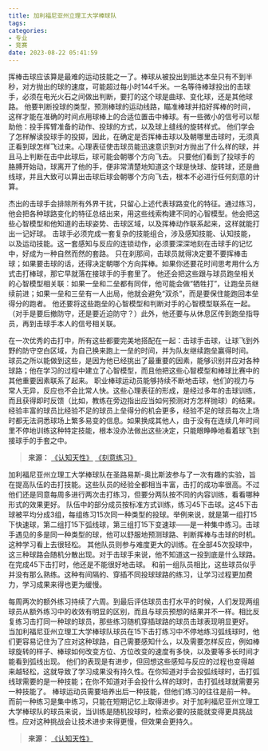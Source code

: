 ```yaml
---
title: 加利福尼亚州立理工大学棒球队
tags:
categories:
- 专业
- 竞赛
date: 2023-08-22 05:41:59
---
```


挥棒击球应该算是最难的运动技能之一了。棒球从被投出到抵达本垒只有不到半秒，对方抛出的球的速度，可能超过每小时144千米。一名等待棒球投出的击球手，必须在电光火石之间做出判断，要打的这个球是曲球、变化球，还是其他球路。
他要判断投球的类型，预测棒球的运动线路，瞄准棒球并掐好挥棒的时间，这样才能在准确的时间点用球棒上的合适位置击中棒球。有一些微小的信号可以帮助他：投手挥臂准备的动作、投球的方式，以及球上缝线的旋转样式。<!--more-->
他们学会了怎样解读投球手的投掷，因此，在确定是否挥棒击球以及朝哪里击球时，无须真正看到球怎样飞过来。心理表征使击球员能迅速意识到对方抛出了什么样的球，并且马上判断在击中此球后，球可能会朝哪个方向飞去。
只要他们看到了投球手的胳膊开始动，球离开了他的手，便非常清楚地知道这个球是快球、旋转球，还是曲线球，并且大致可以算出击球后球会朝哪个方向飞去，根本不必进行任何刻意的计算。

杰出的击球手会排除所有外界干扰，只留心上述代表球路变化的特征。通过练习，他会把各种球路变化的特征总结出来，用这些线索构建不同的心智模型。他会把这些心智模型和他知道的击球姿势、击球区域，以及挥棒动作联系起来，这样就能打出一记好球。
击球手必须完成一套复杂的技能组合，涉及感知技能、认知技能，以及运动技能。这一套感知与反应的连锁动作，必须要深深地刻在击球手的记忆中，好成为一种自然而然的套路。
只在刹那间，击球员就得决定要不要挥棒击球；如果要击球的话，还得决定朝哪个方向挥棒。如果你还要花时间思考用什么方式击打棒球，那它早就落在接球手的手套里了。
他还会把这些跟与球员跑垒相关的心智模型相关联：如果一垒和二垒都有同伴，他可能会做“牺牲打”，让跑垒员继续前进；如果一垒和三垒有一人出局，他就会避免“双杀”，而是要保住能跑回本垒得分的跑者。
他还要将这些跑垒的心智模型和判断对手的心智模型联系在一起。（对手是要后撤防守，还是要近迫防守？）此外，他还要与从休息区传到跑垒指导员，再到击球手本人的信号相关联。

在一次优秀的击打中，所有这些都要完美地搭配在一起：击球手击球，让球飞到外野的防守空白区域，为自己换来跑上一垒的时间，并为队友继续跑垒赢得时间。
球员之所以能做到这些，是因为他已经挑出了最重要的因素，能够识别并应对各种球路；他在学习的过程中建立了心智模型，而且他把这些心智模型和棒球比赛中的其他重要因素联系了起来。
职业棒球运动员能够持续不断地击球，他们的视力与常人无异，反应也不会比常人快。这些心理表征的形成，是经过多年的击球训练，而且获得即时反馈（比如，教练在旁边指出应当如何预测对方怎样抛球）的结果。
经验丰富的球员比经验不足的球员上垒得分的机会更多，经验不足的球员每次上场时都无法洞悉球场上繁多易变的信息。如果换成其他人，由于没有在连续几年时间里不停地训练这种特定技能，根本没办法做出这些决定，只能眼睁睁地看着球飞到接球手的手套之中。

> **来源：**
>[《认知天性》](https://yamaeye.github.io/docs/#/读书/学习/认知天性.md)  [《刻意练习》](https://yamaeye.github.io/docs/#/读书/学习/刻意练习.md)  


加利福尼亚州立理工大学棒球队在圣路易斯-奥比斯波参与了一次有趣的实验，旨在提高队伍的击打技能。这些队员的经验全都相当丰富，击打的成功率很高。不过他们还是同意每周多进行两次击打练习，但要分两队按不同的内容训练，看看哪种形式的效果更好。
队伍中的部分成员按标准方式训练，练习45下击球。这45下击球被平均分成3组，每组练习15次同一种类型的投球。举例来说，就是第一组打15下快速球，第二组打15下弧线球，第三组打15下变速球——是一种集中练习。击球手遇见的多是同一种类型的球，他可以舒服地预测球路、判断挥棒与击球的时机。这种学习看上去很轻松。
其他队员则参与难度更大的训练。在全部45次投球中，这三种球路会随机分散出现。对于击球手来说，他不知道这一投到底是什么球路。在完成45下击打时，他还是不能很好地击球。
和前一组队员相比，这些球员似乎并没有那么熟练。这种有间隔的、穿插不同投球球路的练习，让学习过程更加费力，学习成果来得也更为缓慢。

每周两次的额外练习持续了六周。到最后评估球员击打水平的时候，人们发现两组球员从额外练习中的收效有明显的区别，而且与球员预想的结果并不一样。相比反复练习击打同一种球的球员，那些练习随机穿插球路的球员击球表现明显更好。
当加利福尼亚州立理工大学棒球队球员在15下击打练习中不停地练习弧线球时，他们更容易记住为了应对这种球路，自己需要感知什么，以及需要怎样反应，例如棒球旋转的样子、棒球如何改变方位、方位改变的速度有多快，以及要等多长时间才能看到弧线出现。
他们的表现是有进步，但回想这些感知与反应的过程也变得越来越轻松，这就导致了学习成果没有持久性。在你知道对手会投弧线球时，击打弧线球需要的是一种技能；在你不知道对手会投什么样的球时，击打弧线球就需要另一种技能了。
棒球运动员需要培养出后一种技能，但他们练习的往往是前一种。而前一种练习是集中练习，只能在短期记忆上取得进步。对于加利福尼亚州立理工大学棒球队的球员来说，当训练是随机投球时，检索必要的技能就变得更具挑战性。应对这种挑战会让技术进步来得更慢，但效果会更持久。

> **来源：**
>[《认知天性》](https://yamaeye.github.io/docs/#/读书/学习/认知天性.md)  
